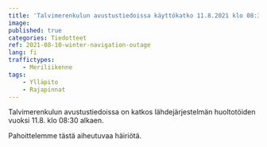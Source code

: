 ```yaml
---
title: 'Talvimerenkulun avustustiedoissa käyttökatko 11.8.2021 klo 08:30'
image:
published: true
categories: Tiedotteet
ref: 2021-08-10-winter-navigation-outage
lang: fi
traffictypes:
    - Meriliikenne
tags:
    - Ylläpito
    - Rajapinnat
---
```


Talvimerenkulun avustustiedoissa on katkos lähdejärjestelmän huoltotöiden vuoksi
11.8. klo 08:30 alkaen.

Pahoittelemme tästä aiheutuvaa häiriötä.
